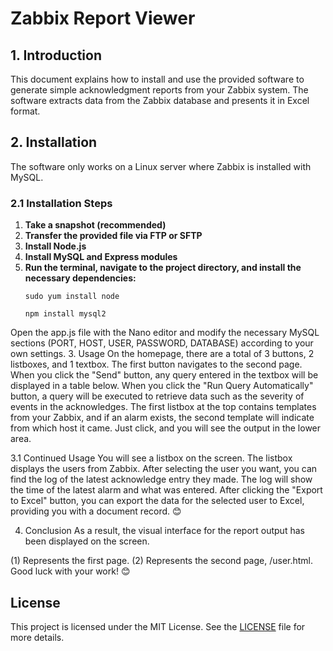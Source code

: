 # Zabbix Report Viewer

## 1. Introduction
This document explains how to install and use the provided software to generate simple acknowledgment reports from your Zabbix system. The software extracts data from the Zabbix database and presents it in Excel format.

## 2. Installation
The software only works on a Linux server where Zabbix is installed with MySQL.

### 2.1 Installation Steps
1. **Take a snapshot (recommended)**
2. **Transfer the provided file via FTP or SFTP**
3. **Install Node.js**
4. **Install MySQL and Express modules**
5. **Run the terminal, navigate to the project directory, and install the necessary dependencies:**
   ```
   sudo yum install node
   ```
   ```
   npm install mysql2
   ```
Open the app.js file with the Nano editor and modify the necessary MySQL sections (PORT, HOST, USER, PASSWORD, DATABASE) according to your own settings.
3. Usage
On the homepage, there are a total of 3 buttons, 2 listboxes, and 1 textbox. The first button navigates to the second page. When you click the "Send" button, any query entered in the textbox will be displayed in a table below. When you click the "Run Query Automatically" button, a query will be executed to retrieve data such as the severity of events in the acknowledges. The first listbox at the top contains templates from your Zabbix, and if an alarm exists, the second template will indicate from which host it came. Just click, and you will see the output in the lower area.

3.1 Continued Usage
You will see a listbox on the screen. The listbox displays the users from Zabbix. After selecting the user you want, you can find the log of the latest acknowledge entry they made. The log will show the time of the latest alarm and what was entered. After clicking the "Export to Excel" button, you can export the data for the selected user to Excel, providing you with a document record. 😊

4. Conclusion
As a result, the visual interface for the report output has been displayed on the screen.

(1) Represents the first page.
(2) Represents the second page, /user.html.
Good luck with your work! 😊

## License

This project is licensed under the MIT License. See the [LICENSE](LICENSE) file for more details.

